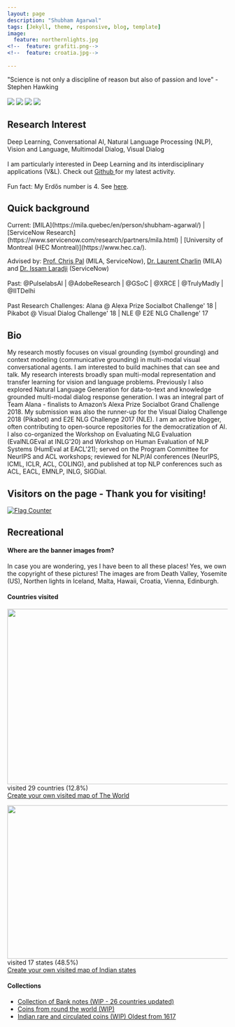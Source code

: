 ```yaml
---
layout: page
description: "Shubham Agarwal"
tags: [Jekyll, theme, responsive, blog, template]
image:
  feature: northernlights.jpg
<!--  feature: grafiti.png-->
<!--  feature: croatia.jpg-->
  
---
```


"Science is not only a discipline of reason but also of passion and love" - Stephen Hawking
<br />
<br />
[<img src="https://img.shields.io/badge/twitter-%230077B5.svg?&style=for-the-badge&logo=twitter&logoColor=white&color=00acee" />](http://twitter.com/shubhamag1992)
[<img src="https://img.shields.io/badge/github-%230077B5.svg?&style=for-the-badge&logo=github&logoColor=white&color=black" />](http://github.com/shubhamagarwal92)
[<img src="https://img.shields.io/badge/Scholar-%230077B5.svg?&style=for-the-badge&logo=google-scholar&logoColor=white&color=blue" />](http://scholar.google.es/citations?user=aSMFGScAAAAJ)
[<img src="https://img.shields.io/badge/linkedin-%230077B5.svg?&style=for-the-badge&logo=linkedin&logoColor=white" />](http://linkedin.com/in/shubham-agarwal-4b215146)


<h2> Research Interest </h2>

Deep Learning, Conversational AI, Natural Language Processing (NLP), Vision and Language, Multimodal Dialog, Visual Dialog
<br />
<br />
I am particularly interested in Deep Learning and its interdisciplinary applications (V&L). Check out <a href="https://github.com/shubhamagarwal92">Github </a> for my latest activity. 
<br />
<br />
Fun fact: My Erdős number is 4. See  <a href="https://www.csauthors.net/distance/shubham-agarwal-0001/paul-erdos"> here</a>. 

<h2> Quick background </h2>
Current: [MILA](https://mila.quebec/en/person/shubham-agarwal/) | [ServiceNow Research](https://www.servicenow.com/research/partners/mila.html) | [University of Montreal (HEC Montreal)](https://www.hec.ca/). 

Advised by: <a href="https://sites.google.com/view/christopher-pal">Prof. Chris Pal</a> (MILA, ServiceNow), <a href="http://www.cs.toronto.edu/~lcharlin/">Dr. Laurent Charlin</a> (MILA) and <a href="https://issamlaradji.github.io/"> Dr. Issam Laradji</a> (ServiceNow)
<br />
<br />
Past: @PulselabsAI | @AdobeResearch | @GSoC | @XRCE | @TrulyMadly | @IITDelhi
<br />
<br />
Past Research Challenges: Alana @ Alexa Prize Socialbot Challenge' 18 | Pikabot @ Visual Dialog Challenge' 18 | NLE @ E2E NLG Challenge' 17

<h2> Bio </h2>
  
My research mostly focuses on visual grounding (symbol grounding) and context modeling (communicative grounding) in multi-modal visual conversational agents. I am interested to build machines that can see and talk. My research interests broadly span multi-modal representation and transfer learning for vision and language problems. Previously I also explored Natural Language Generation for data-to-text and knowledge grounded multi-modal dialog response generation. I was an integral part of Team Alana - finalists to Amazon’s Alexa Prize Socialbot Grand Challenge 2018. My submission was also the runner-up for the Visual Dialog Challenge 2018 (Pikabot) and E2E NLG Challenge 2017 (NLE). I am an active blogger, often contributing to open-source repositories for the democratization of AI. I also co-organized the Workshop on Evaluating NLG Evaluation (EvalNLGEval at INLG'20) and Workshop on Human Evaluation of NLP Systems (HumEval at EACL'21); served on the Program Committee for NeurIPS and ACL workshops; reviewed for NLP/AI conferences (NeurIPS, ICML, ICLR, ACL, COLING), and published at top NLP conferences such as ACL, EACL, EMNLP, INLG, SIGDial. 


<h2> Visitors on the page - Thank you for visiting! </h2>

<a href="https://info.flagcounter.com/jc9J"><img src="https://s11.flagcounter.com/map/jc9J/size_l/txt_000000/border_CCCCCC/pageviews_1/viewers_0/flags_0/" alt="Flag Counter" border="0"></a>


<h2> Recreational </h2>

#### Where are the banner images from?

In case you are wondering, yes I have been to all these places! Yes, we own the copyright of these pictures! The images are from Death Valley, Yosemite (US), Northen lights in Iceland, Malta, Hawaii, Croatia, Vienna, Edinburgh. 

#### Countries visited


<img src="http://chart.apis.google.com/chart?cht=map:fixed=-70,-180,80,180&chs=450x300&chf=bg,s,336699&chco=d0d0d0,cc0000&chd=s:99999999999999999999999999999&chld=IN|US|GB|VA|CH|ES|SK|PT|NL|MC|MT|IT|IS|HU|GR|DE|FR|FI|DK|CZ|HR|BE|AT|MV|VN|SG|TH|AE|CA" width="600" height="400" ><br/>visited 29 countries (12.8%)<br/> <a href="https://douwe.com/projects/visited?region=world"> Create your own visited map of The World</a>


<img src="http://chart.apis.google.com/chart?cht=map:fixed=8,65,37,98&chs=400x400&chf=bg,s,336699&chco=d0d0d0,cc0000&chd=s:99999999999999999&chld=IN-GA|IN-UL|IN-UP|IN-WB|IN-SK|IN-RJ|IN-PB|IN-OR|IN-MH|IN-KL|IN-KA|IN-HP|IN-HR|IN-AP|IN-CH|IN-DL|IN-JK" width="600" height="350" ><br/>visited 17 states (48.5%)<br/> <a href="https://douwe.com/projects/visited?region=world"> Create your own visited map of Indian states</a>


#### Collections

* <a href="https://mycollections.altova.com/run?d=/anonymous/PublishedCollections&in1=4390606F-2471-4534-9117-9F347A9ACCF7"> Collection of Bank notes (WIP - 26 countries updated) </a>
* <a href="https://mycollections.altova.com/run?d=/anonymous/PublishedCollections&in1=937AA70A-6D78-4308-897A-0F96AE050F39"> Coins from round the world (WIP) </a>
* <a href="https://mycollections.altova.com/run?d=/anonymous/PublishedCollections&in1=CE82FD8A-8048-4B63-A271-54EB30E95F16"> Indian rare and circulated coins (WIP) Oldest from 1617 </a>
